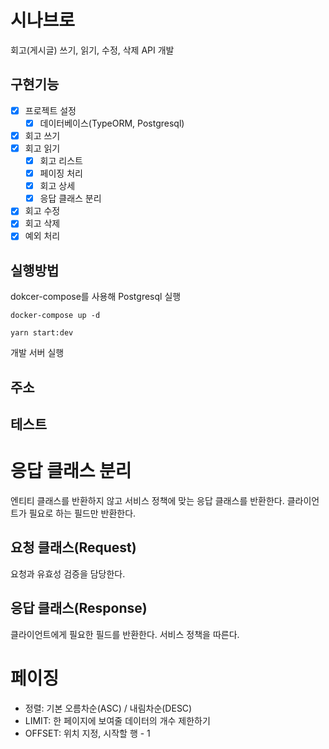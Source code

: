 # 시나브로

회고(게시글) 쓰기, 읽기, 수정, 삭제 API 개발

## 구현기능

- [x] 프로젝트 설정
    - [x] 데이터베이스(TypeORM, Postgresql)
- [x] 회고 쓰기
- [x] 회고 읽기
    - [x] 회고 리스트
    - [x] 페이징 처리
    - [x] 회고 상세
    - [x] 응답 클래스 분리
- [x] 회고 수정
- [x] 회고 삭제
- [x] 예외 처리

## 실행방법

dokcer-compose를 사용해 Postgresql 실행

```shell
docker-compose up -d
```

```shell
yarn start:dev
```

개발 서버 실행

## 주소

## 테스트

# 응답 클래스 분리

엔티티 클래스를 반환하지 않고 서비스 정책에 맞는 응답 클래스를 반환한다. 클라이언트가 필요로 하는 필드만 반환한다.

## 요청 클래스(Request)

요청과 유효성 검증을 담당한다.

## 응답 클래스(Response)

클라이언트에게 필요한 필드를 반환한다. 서비스 정책을 따른다.

# 페이징

- 정렬: 기본 오름차순(ASC) / 내림차순(DESC)
- LIMIT: 한 페이지에 보여줄 데이터의 개수 제한하기
- OFFSET: 위치 지정, 시작할 행 - 1
